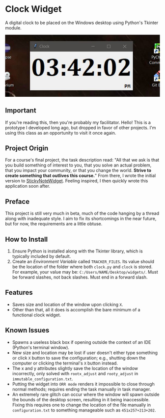 # Clock Widget
A digital clock to be placed on the Windows desktop using Python's Tkinter module.

<p align="center">
  <img src="images/initialExample.JPG" alt="Example of Clock Widget in action">
</p>

## Important
If you're reading this, then you're probably my facilitator. Hello! This is a prototype I developed long ago, but dropped in favor of other projects. I'm using this class as an opportunity to visit it once again.

## Project Origin
For a course's final project, the task description read: "All that we ask is that you build something of interest to you, that you solve an actual problem, that you impact your community, or that you change the world. **Strive to create something that outlives this course.**" From there, I wrote the initial version to [StickyNoteWidget](https://github.com/danbsolo/StickyNoteWidget). Feeling inspired, I then quickly wrote this application soon after.

## Preface
This project is still very much in beta, much of the code hanging by a thread along with inadequate style. I aim to fix its shortcomings in the near future, but for now, the requirements are a little obtuse.

## How to Install
1. Ensure Python is installed along with the Tkinter library, which is typically included by default.
2. Create an *Environment Variable* called `TRACKER_FILES`. Its value should be the location of the folder where both `clock.py` and `clock` is stored. For example, your value may be: `C:/Users/NAME/Desktop/widgets/`. 
Must be forward slashes, not back slashes. Must end in a forward slash.

## Features
- Saves size and location of the window upon clicking `X`.
- Other than that, all it does is accomplish the bare minimum of a functional clock widget.

## Known Issues
- Spawns a useless black box if opening outside the context of an IDE (Python's terminal window).
- New size and location may be lost if user doesn't either type something or click `X` button to save the configuration; e.g., shutting down the computer or clicking the terminal's `X` button instead.
- The x and y attributes slightly save the location of the window incorrectly, only solved with `rootx_adjust` and `rooty_adjust` in `immutable_configuration.txt`.
- Putting the widget into `ORR mode` renders it impossible to close through normal methods; requires ending the task manually in task manager.
- An extremely rare glitch can occur where the window will spawn outside the bounds of the desktop screen, resulting in it being inaccessible. Fixing this requires one to change the location of the file manually in `configuration.txt` to something manageable such as `451x257+213+202`.
